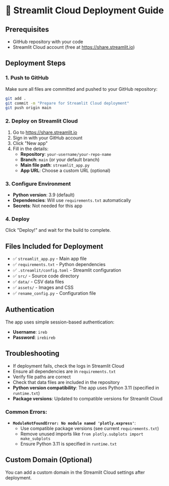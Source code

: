 # 🚀 Streamlit Cloud Deployment Guide

## Prerequisites
- GitHub repository with your code
- Streamlit Cloud account (free at https://share.streamlit.io)

## Deployment Steps

### 1. Push to GitHub
Make sure all files are committed and pushed to your GitHub repository:
```bash
git add .
git commit -m "Prepare for Streamlit Cloud deployment"
git push origin main
```

### 2. Deploy on Streamlit Cloud
1. Go to https://share.streamlit.io
2. Sign in with your GitHub account
3. Click "New app"
4. Fill in the details:
   - **Repository**: `your-username/your-repo-name`
   - **Branch**: `main` (or your default branch)
   - **Main file path**: `streamlit_app.py`
   - **App URL**: Choose a custom URL (optional)

### 3. Configure Environment
- **Python version**: 3.9 (default)
- **Dependencies**: Will use `requirements.txt` automatically
- **Secrets**: Not needed for this app

### 4. Deploy
Click "Deploy!" and wait for the build to complete.

## Files Included for Deployment
- ✅ `streamlit_app.py` - Main app file
- ✅ `requirements.txt` - Python dependencies
- ✅ `.streamlit/config.toml` - Streamlit configuration
- ✅ `src/` - Source code directory
- ✅ `data/` - CSV data files
- ✅ `assets/` - Images and CSS
- ✅ `rename_config.py` - Configuration file

## Authentication
The app uses simple session-based authentication:
- **Username**: `ireb`
- **Password**: `irebireb`

## Troubleshooting
- If deployment fails, check the logs in Streamlit Cloud
- Ensure all dependencies are in `requirements.txt`
- Verify file paths are correct
- Check that data files are included in the repository
- **Python version compatibility**: The app uses Python 3.11 (specified in `runtime.txt`)
- **Package versions**: Updated to compatible versions for Streamlit Cloud

### Common Errors:
- **`ModuleNotFoundError: No module named 'plotly.express'`**: 
  - Use compatible package versions (see current `requirements.txt`)
  - Remove unused imports like `from plotly.subplots import make_subplots`
  - Ensure Python 3.11 is specified in `runtime.txt`

## Custom Domain (Optional)
You can add a custom domain in the Streamlit Cloud settings after deployment.
